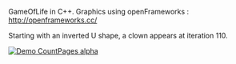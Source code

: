 GameOfLife in C++.
Graphics using openFrameworks : http://openframeworks.cc/

Starting with an inverted U shape, a clown appears at iteration 110.

[![Demo CountPages alpha](http://img.youtube.com/vi/KR08y9O1JX4/0.jpg)](https://youtu.be/KR08y9O1JX4)
